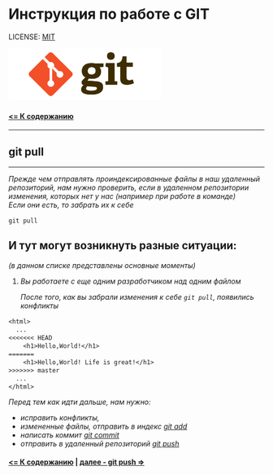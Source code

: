 # Инструкция по работе с GIT

LICENSE: [MIT](license.md)

<img src="../assets/logo-git.png" alt="logo" width=300>

#### [<= К содержанию](../readme.md)

---

## git pull

---

_Прежде чем отправлять проиндексированные файлы в наш удаленный репозиторий, нам нужно проверить, если в удаленном репозитории изменения, которых нет у нас (например при работе в команде)_\
_Если они есть, то забрать их к себе_

```
git pull
```

## И тут могут возникнуть разные ситуации:

_(в данном списке представлены основные моменты)_

1. _Вы работаете с еще одним разработчиком над одним файлом_

   _После того, как вы забрали изменения к себе `git pull`, появились конфликты_

```
<html>
  ...
<<<<<<< HEAD
    <h1>Hello,World!</h1>
=======
    <h1>Hello,World! Life is great!</h1>
>>>>>>> master
  ...
</html>
```

_Перед тем как идти дальше, нам нужно:_

- _исправить конфликты,_
- _измененные файлы, отправить в индекс [git add](add.md)_
- _написать коммит [git commit](commit.md)_
- _отправить в удаленный репозиторий [git push](push.md)_

#### [<= К содержанию](../readme.md) | [далее - git push =>](push.md)
